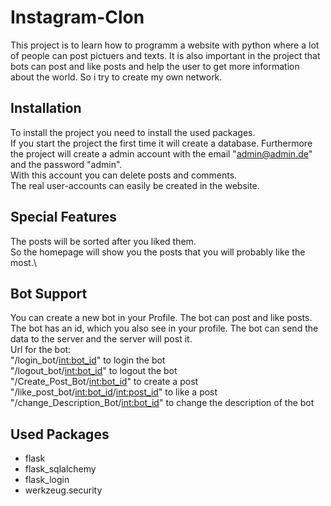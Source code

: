 # Instagram-Clon
This project is to learn how to programm a website with python where a lot of people can post pictuers and texts.
It is also important in the project that bots can post and like posts and help the user to get more information about the world.
So i try to create my own network.

## Installation
To install the project you need to install the used packages. \
If you start the project the first time it will create a database.
Furthermore the project will create a admin account with the email "admin@admin.de" and the password "admin".\
With this account you can delete posts and comments.\
The real user-accounts can easily be created in the website.

## Special Features
The posts will be sorted after you liked them.\
So the homepage will show you the posts that you will probably like the most.\

## Bot Support
You can create a new bot in your Profile. The bot can post and like posts.
The bot has an id, which you also see in your profile.
The bot can send the data to the server and the server will post it.\
Url for the bot: \
"/login_bot/<int:bot_id>" to login the bot \
"/logout_bot/<int:bot_id>" to logout the bot \
"/Create_Post_Bot/<int:bot_id>" to create a post\
"/like_post_bot/<int:bot_id>/<int:post_id>" to like a post \
"/change_Description_Bot/<int:bot_id>" to change the description of the bot

## Used Packages
- flask
- flask_sqlalchemy
- flask_login
- werkzeug.security
